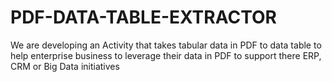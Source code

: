 # PDF-DATA-TABLE-EXTRACTOR
We are developing an Activity that takes tabular data in PDF to data table to help enterprise business to leverage their data in PDF to support there ERP, CRM or Big Data initiatives
